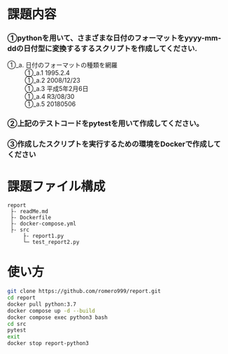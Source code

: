 # 課題内容
### ①pythonを用いて、さまざまな日付のフォーマットをyyyy-mm-ddの日付型に変換するするスクリプトを作成してください.

<dl>
  <dt>①_a. 日付のフォーマットの種類を網羅</dt>
        <dd>①_a.1 1995.2.4</dd>
        <dd>①_a.2 2008/12/23</dd>
        <dd>①_a.3 平成5年2月6日</dd>
        <dd>①_a.4 R3/08/30</dd>
        <dd>①_a.5 20180506</dd>
</dl>

### ②上記のテストコードをpytestを用いて作成してください。
### ③作成したスクリプトを実行するための環境をDockerで作成してください

# 課題ファイル構成
```
report
 ├- readMe.md
 ├- Dockerfile
 ├- docker-compose.yml
 ├- src
     ├- report1.py
     └─ test_report2.py
 ```

# 使い方

```bash
git clone https://github.com/romero999/report.git
cd report
docker pull python:3.7
docker compose up -d --build
docker compose exec python3 bash
cd src
pytest
exit
docker stop report-python3
```

